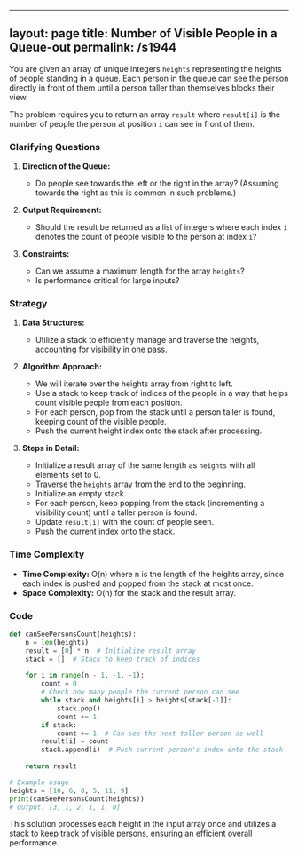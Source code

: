 
---
layout: page
title:  Number of Visible People in a Queue-out
permalink: /s1944
---

You are given an array of unique integers `heights` representing the heights of people standing in a queue. Each person in the queue can see the person directly in front of them until a person taller than themselves blocks their view.

The problem requires you to return an array `result` where `result[i]` is the number of people the person at position `i` can see in front of them.

### Clarifying Questions

1. **Direction of the Queue:**
    - Do people see towards the left or the right in the array? (Assuming towards the right as this is common in such problems.)

2. **Output Requirement:**
    - Should the result be returned as a list of integers where each index `i` denotes the count of people visible to the person at index `i`?

3. **Constraints:**
    - Can we assume a maximum length for the array `heights`?
    - Is performance critical for large inputs?

### Strategy

1. **Data Structures:**
    - Utilize a stack to efficiently manage and traverse the heights, accounting for visibility in one pass.

2. **Algorithm Approach:**
    - We will iterate over the heights array from right to left.
    - Use a stack to keep track of indices of the people in a way that helps count visible people from each position.
    - For each person, pop from the stack until a person taller is found, keeping count of the visible people.
    - Push the current height index onto the stack after processing.

3. **Steps in Detail:**
    - Initialize a result array of the same length as `heights` with all elements set to 0.
    - Traverse the `heights` array from the end to the beginning.
    - Initialize an empty stack.
    - For each person, keep popping from the stack (incrementing a visibility count) until a taller person is found.
    - Update `result[i]` with the count of people seen.
    - Push the current index onto the stack.
    
### Time Complexity

- **Time Complexity:** O(n) where n is the length of the heights array, since each index is pushed and popped from the stack at most once.
- **Space Complexity:** O(n) for the stack and the result array.

### Code

```python
def canSeePersonsCount(heights):
    n = len(heights)
    result = [0] * n  # Initialize result array
    stack = []  # Stack to keep track of indices
    
    for i in range(n - 1, -1, -1):
        count = 0
        # Check how many people the current person can see
        while stack and heights[i] > heights[stack[-1]]:
            stack.pop()
            count += 1
        if stack:
            count += 1  # Can see the next taller person as well
        result[i] = count
        stack.append(i)  # Push current person's index onto the stack
    
    return result

# Example usage
heights = [10, 6, 8, 5, 11, 9]
print(canSeePersonsCount(heights))
# Output: [3, 1, 2, 1, 1, 0]
```

This solution processes each height in the input array once and utilizes a stack to keep track of visible persons, ensuring an efficient overall performance.